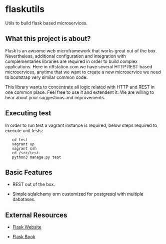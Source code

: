 # flaskutils

Utils to build flask based microservices.

## What this project is about?

Flask is an awsome web microframework that works great out of the box. Nevertheless,
additional configuration and integration with complementaries libraries are required 
in order to build complex applications. Here in riffstation.com we have several HTTP REST
based microservices, anytime that we want to create a new microservice we need to bootstrap
very similar common code.

This library wants to concentrate all logic related with HTTP and REST in one common place.
Feel free to use it and extendent it. We are willing to hear about your suggestions and improvements.

## Executing test

In order to run test a vagrant instance is required, below steps required to execute unit tests:

```
   cd test
   vagrant up
   vagrant ssh
   cd /src/test
   python3 manage.py test
```


## Basic Features

* REST out of the box.

* Simple sqlalchemy orm customized for postgresql with multiple dabatases.


## External Resources

* [Flask Website](http://flask.pocoo.org/)

* [Flask Book](http://flaskbook.com/)
